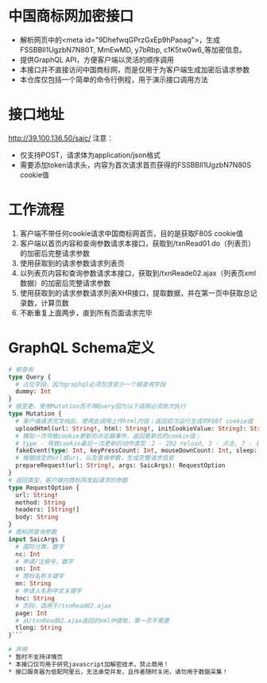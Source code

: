 # 中国商标网加密接口
* 解析网页中的&lt;meta id="9DhefwqGPrzGxEp9hPaoag">，生成FSSBBIl1UgzbN7N80T, MmEwMD, y7bRbp, c1K5tw0w6_等加密信息。
* 提供GraphQL API，方便客户端以灵活的顺序调用
* 本接口并不直接访问中国商标网，而是仅用于为客户端生成加密后请求参数
* 本仓库仅包括一个简单的命令行例程，用于演示接口调用方法

# 接口地址
  http://39.100.136.50/saic/
  注意：
  * 仅支持POST，请求体为application/json格式
  * 需要添加token请求头，内容为首次请求首页获得的FSSBBIl1UgzbN7N80S cookie值

# 工作流程
1. 客户端不带任何cookie请求中国商标网首页，目的是获取F80S cookie值
1. 客户端以首页内容和查询参数请求本接口，获取到/txnRead01.do（列表页）的加密后完整请求参数
1. 使用获取到的请求参数请求列表页
1. 以列表页内容和查询参数请求本接口，获取到/txnReade02.ajax（列表页xml数据）的加密后完整请求参数
1. 使用获取到的请求参数请求列表XHR接口，提取数据，并在第一页中获取总记录数，计算页数
1. 不断重复上面两步，直到所有页面请求完毕

# GraphQL Schema定义
```graphql
# 根查询
type Query {
  # 占位字段，因为graphql必须包含至少一个根查询字段
  dummy: Int
}
# 根变更，使用Mutation而不用Query因为以下调用必须依次执行
type Mutation {
  # 客户端请求完文档后，使用此调用上传html内容；返回初次运行生成的F80T cookie值
  uploadHtml(url: String!, html: String!, initCookieValue: String): String
  # 模拟一次导致cookie更新的浏览器事件，返回更新后的cookie值；
  # type - 导致cookie最后一次更新的动作类型：2 - 202 reload, 3 - 点击, 7 - 表单提交
  fakeEvent(type: Int, keyPressCount: Int, mouseDownCount: Int, sleep: Int): String
  # 根据给定的url或uri，以及查询参数，生成完整请求信息
  prepareRequest(url: String!, args: SaicArgs): RequestOption
}
# 返回类型，客户端向商标网发起请求的参数
type RequestOption {
  url: String!
  method: String
  headers: [String!]
  body: String
}
# 商标网查询参数
input SaicArgs {
  # 国际分类，数字
  nc: Int
  # 申请/注册号，数字
  sn: Int
  # 商标名称关键字
  mn: String
  # 申请人名称中文关键字
  hnc: String
  # 页码，适用于/txnRead02.ajax
  page: Int
  # 从/txnRead02.ajax返回的xml中提取，第一页不需要
  tlong: String
}```

# 声明
* 暂时不支持详情页
* 本接口仅可用于研究javascript加解密技术，禁止商用！
* 接口服务器为低配阿里云，无法承受并发，且作者随时关闭，请勿用于数据采集！
